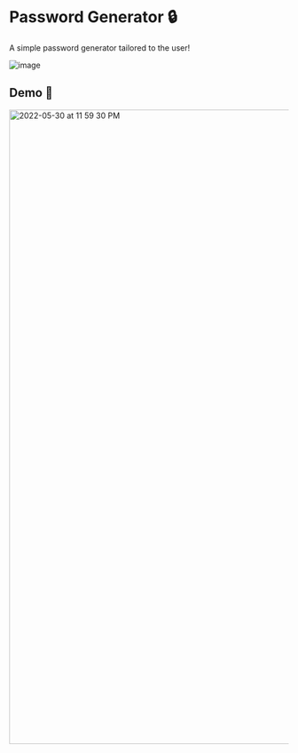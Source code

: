 # Password Generator 🔒

A simple password generator tailored to the user!

![image](https://d2gbo5uoddvg5.cloudfront.net/images/gifs/cyber-security.gif)

## Demo 🎯

<img width="1143" alt=" 2022-05-30 at 11 59 30 PM" src="C:\Users\Aster\Pictures\Screenshots\Screenshot 2024-02-13 202006.png">
